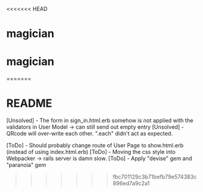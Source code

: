 <<<<<<< HEAD
# magician
# magician
=======
# README

[Unsolved] - The form in sign_in.html.erb somehow is not applied with the validators in User Model -> can still send out empty entry
[Unsolved] - QRcode will over-write each other. ".each" didn't act as expected. 

[ToDo] - Should probably change route of User Page to show.html.erb (instead of using index.html.erb)
[ToDo] - Moving the css style into Webpacker -> rails server is damn slow.
[ToDo] - Apply "devise" gem and "paranoia" gem
>>>>>>> fbc701129c3b71befb79e574383c896ed7a9c2a1
